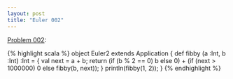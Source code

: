 ```yaml
---
layout: post
title: "Euler 002"
---
```


[Problem 002]\:

{% highlight scala %}
object Euler2 extends Application {
  def fibby (a :Int, b :Int) :Int = {
    val next = a + b;
    return (if (b % 2 == 0) b else 0) + (if (next > 1000000) 0 else fibby(b, next));
  }
  println(fibby(1, 2));
}
{% endhighlight %}

[Problem 002]: http://projecteuler.net/index.php?section=problems&id=2
